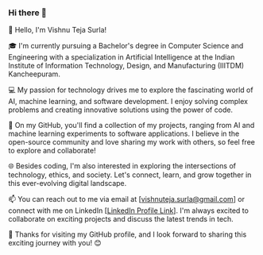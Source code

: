 ### Hi there 👋

<!--
**Vishnuteja-Surla/Vishnuteja-Surla** is a ✨ _special_ ✨ repository because its `README.md` (this file) appears on your GitHub profile.

Here are some ideas to get you started:

- 🔭 I’m currently working on ...
- 🌱 I’m currently learning ...
- 👯 I’m looking to collaborate on ...
- 🤔 I’m looking for help with ...
- 💬 Ask me about ...
- 📫 How to reach me: ...
- 😄 Pronouns: ...
- ⚡ Fun fact: ...
-->
👋 Hello, I'm Vishnu Teja Surla!

🎓 I'm currently pursuing a Bachelor's degree in Computer Science and Engineering with a specialization in Artificial Intelligence at the Indian Institute of Information Technology, Design, and Manufacturing (IIITDM) Kancheepuram.

💻 My passion for technology drives me to explore the fascinating world of AI, machine learning, and software development. I enjoy solving complex problems and creating innovative solutions using the power of code.

🌟 On my GitHub, you'll find a collection of my projects, ranging from AI and machine learning experiments to software applications. I believe in the open-source community and love sharing my work with others, so feel free to explore and collaborate!

🌐 Besides coding, I'm also interested in exploring the intersections of technology, ethics, and society. Let's connect, learn, and grow together in this ever-evolving digital landscape.

📫 You can reach out to me via email at [vishnuteja.surla@gmail.com] or connect with me on LinkedIn [[LinkedIn Profile Link](https://www.linkedin.com/in/vishnu-teja-surla-70384524a/)]. I'm always excited to collaborate on exciting projects and discuss the latest trends in tech.

🚀 Thanks for visiting my GitHub profile, and I look forward to sharing this exciting journey with you! 😊
